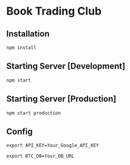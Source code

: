# Book Trading Club

## Installation
```
npm install
```
## Starting Server [Development]
```
npm start
```
## Starting Server [Production]
```
npm start production
```

## Config

```
export API_KEY=Your_Google_API_KEY
```
```
export BTC_DB=Your_DB_URL
```
